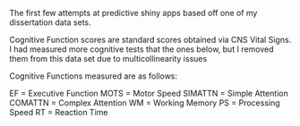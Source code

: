The first few attempts at predictive shiny apps based off one of my dissertation data sets.

Cognitive Function scores are standard scores obtained via CNS Vital Signs. I had measured more cognitive tests that the ones 
below, but I removed them from this data set due to multicollinearity issues

Cognitive Functions measured are as follows:

EF = Executive Function
MOTS = Motor Speed
SIMATTN = Simple Attention
COMATTN = Complex Attention
WM = Working Memory
PS = Processing Speed
RT = Reaction Time
